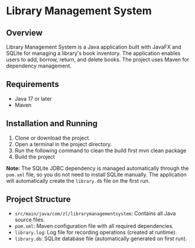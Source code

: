 # Library Management System

## Overview
Library Management System is a Java application built with JavaFX and SQLite for managing a library's book inventory. The application enables users to add, borrow, return, and delete books. The project uses Maven for dependency management.

## Requirements
- Java 17 or later
- Maven

## Installation and Running
1. Clone or download the project.
2. Open a terminal in the project directory.
3. Run the following command to clean the build first
   mvn clean package
4. Build the project

**Note:** The SQLite JDBC dependency is managed automatically through the `pom.xml` file, so you do not need to install SQLite manually. The application will automatically create the `library.db` file on the first run.

## Project Structure
- `src/main/java/com/zl/librarymanagementsystem`: Contains all Java source files.
- `pom.xml`: Maven configuration file with all required dependencies.
- `library.log`: Log file for recording operations (created at runtime).
- `library.db`: SQLite database file (automatically generated on first run).
